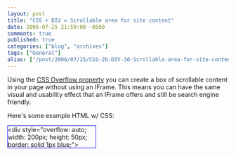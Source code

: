 ```yaml
---
layout: post
title: "CSS + DIV = Scrollable area for site content"
date: 2006-07-25 21:59:00 -0500
comments: true
published: true
categories: ["blog", "archives"]
tags: ["General"]
alias: ["/post/2006/07/25/CSS-2b-DIV-3d-Scrollable-area-for-site-content", "/post/2006/07/25/css-2b-div-3d-scrollable-area-for-site-content"]
---
```

<!-- more -->
<P>Using the <A href="http://www.w3schools.com/css/pr_pos_overflow.asp">CSS Overflow property</A>&nbsp;you can create a box of scrollable content in your page without using an IFrame. This means you can have the same visual and usability effect that an IFrame offers and still be search engine friendly.</P>
<P>Here's some example HTML w/ CSS:<BR></P>
<DIV style="BORDER-RIGHT: blue 1px solid; BORDER-TOP: blue 1px solid; OVERFLOW: auto; BORDER-LEFT: blue 1px solid; WIDTH: 200px; BORDER-BOTTOM: blue 1px solid; HEIGHT: 50px">&lt;div style="overflow: auto; width: 200px; height: 50px; border: solid 1px blue;"&gt;<BR>It's just this simple to do.<BR>It really is!<BR>Isn't CSS great?&lt;/div&gt; </DIV>
<P></P>
<P><A href="http://www.w3schools.com/css/pr_pos_overflow.as"></A>&nbsp;</P>
